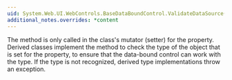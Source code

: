 ```yaml
---
uid: System.Web.UI.WebControls.BaseDataBoundControl.ValidateDataSource(System.Object)
additional_notes.overrides: *content
---
```


<p>The <xref href="System.Web.UI.WebControls.BaseDataBoundControl.ValidateDataSource(System.Object)"></xref> method is only called in the <xref href="System.Web.UI.WebControls.BaseDataBoundControl"></xref> class's mutator (setter) for the <xref href="System.Web.UI.WebControls.BaseDataBoundControl.DataSource"></xref> property. Derived classes implement the method to check the type of the object that is set for the <xref href="System.Web.UI.WebControls.BaseDataBoundControl.DataSource"></xref> property, to ensure that the data-bound control can work with the type. If the type is not recognized, derived type implementations throw an exception.</p>


